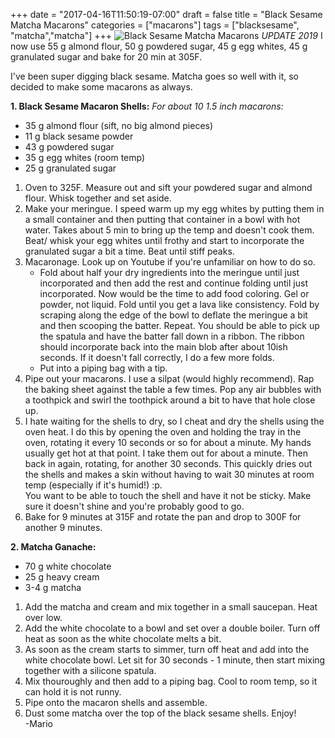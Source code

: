 +++
date = "2017-04-16T11:50:19-07:00"
draft = false
title = "Black Sesame Matcha Macarons"
categories = ["macarons"]
tags = ["blacksesame", "matcha","matcha"]
+++
![Black Sesame Matcha Macarons](https://farm5.staticflickr.com/4232/35465768295_59fc53ad84_h.jpg)
*UPDATE 2019* I now use 55 g almond flour, 50 g powdered sugar, 45 g egg whites, 45 g granulated sugar and bake for 20 min at 305F.

I've been super digging black sesame. Matcha goes so well with it, so decided to make some macarons as always.

**1. Black Sesame Macaron Shells:**  *For about 10 1.5 inch macarons:*  

- 35 g almond flour (sift, no big almond pieces)  
- 11 g black sesame powder
- 43 g powdered sugar    
- 35 g egg whites (room temp)  
- 25 g granulated sugar  

1. Oven to 325F. Measure out and sift your powdered sugar and almond flour. Whisk together and set aside.  
2. Make your meringue. I speed warm up my egg whites by putting them in a small container and then putting that container in a bowl with hot water. Takes about 5 min to bring up the temp and doesn't cook them.  
Beat/ whisk your egg whites until frothy and start to incorporate the granulated sugar a bit a time. Beat until stiff peaks.   
3. Macaronage. Look up on Youtube if you're unfamiliar on how to do so.   
    - Fold about half your dry ingredients into the meringue until just incorporated and then add the rest and continue folding until just incorporated. Now would be the time to add food coloring. Gel or powder, not liquid. Fold until you get a lava like consistency. Fold by scraping along the edge of the bowl to deflate the meringue a bit and then scooping the batter. Repeat. You should be able to pick up the spatula and have the batter fall down in a ribbon. The ribbon should incorporate back into the main blob after about 10ish seconds. If it doesn't fall correctly, I do a few more folds. 
    - Put into a piping bag with a tip.  
4. Pipe out your macarons. I use a silpat (would highly recommend). Rap the baking sheet against the table a few times.  Pop any air bubbles with a toothpick and swirl the toothpick around a bit to have that hole close up.     
5. I hate waiting for the shells to dry, so I cheat and dry the shells using the oven heat. I do this by opening the oven and holding the tray in the oven, rotating it every 10 seconds or so for about a minute. My hands usually get hot at that point. I take them out for about a minute. Then back in again, rotating, for another 30 seconds. This quickly dries out the shells and makes a skin without having to wait 30 minutes at room temp (especially if it's humid!) :p.   
You want to be able to touch the shell and have it not be sticky. Make sure it doesn't shine and you're probably good to go.   
6. Bake for 9 minutes at 315F and rotate the pan and drop to 300F for another 9 minutes.    

**2. Matcha Ganache:**

- 70 g white chocolate
- 25 g heavy cream
- 3-4 g matcha

1. Add the matcha and cream and mix together in a small saucepan. Heat over low.
2. Add the white chocolate to a bowl and set over a double boiler. Turn off heat as soon as the white chocolate melts a bit. 
3. As soon as the cream starts to simmer, turn off heat and add into the white chocolate bowl. Let sit for 30 seconds - 1 minute, then start mixing together with a silicone spatula.
4. Mix thouroughly and then add to a piping bag. Cool to room temp, so it can hold it is not runny.
5. Pipe onto the macaron shells and assemble. 
6. Dust some matcha over the top of the black sesame shells.
Enjoy!  
-Mario
